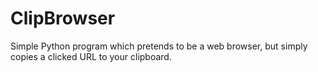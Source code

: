 # ClipBrowser
Simple Python program which pretends to be a web browser, but simply copies a clicked URL to your clipboard.
